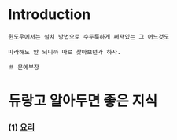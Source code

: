 # Introduction

`윈도우에서는 설치 방법으로 수두룩하게 써져있는 그 어느것도`

`따라해도 안 되니까 따로 찾아보던가 하자.`

`＃ 문예부장`

# 듀랑고 알아두면 좋은 지식

### (1) [요리](/durango/cook/index.md)